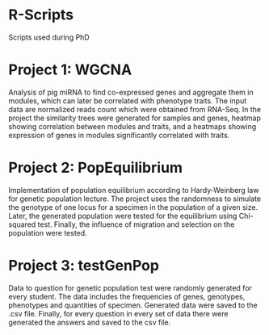 # R-Scripts
Scripts used during PhD

# Project 1: WGCNA

Analysis of pig miRNA to find co-expressed genes and aggregate them in modules, which can later be correlated with phenotype traits. The input data are normalized reads count which 
were obtained from RNA-Seq. In the project the similarity trees were generated for samples and genes, heatmap showing correlation between modules and traits, and a heatmaps showing 
expression of genes in modules significantly correlated with traits.

# Project 2: PopEquilibrium

Implementation of population equilibrium according to Hardy-Weinberg law for genetic population lecture. The project uses the randomness to simulate the genotype of one locus for a 
specimen in the population of a given size. Later, the generated population were tested for the equilibrium using Chi-squared test. Finally, the influence of migration and selection
on the population were tested.

# Project 3: testGenPop

Data to question for genetic population test were randomly generated for every student. The data includes the frequencies of genes, genotypes, phenotypes and quantities of 
specimen. Generated data were saved to the .csv file. Finally, for every question in every set of data there were generated the answers and saved to the csv file.
